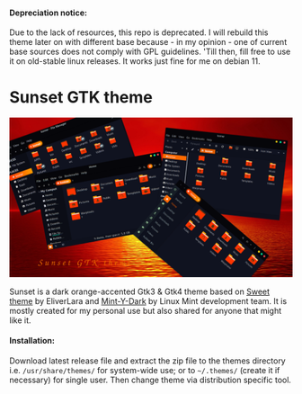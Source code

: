 #### Depreciation notice:

Due to the lack of resources, this repo is deprecated.
I will rebuild this theme later on with different base because - in my opinion - one of current base sources does not comply with GPL guidelines.
'Till then, fill free to use it on old-stable linux releases. It works just fine for me on debian 11.

# Sunset GTK theme

![](art/Sunset-1080.png)

Sunset is a dark orange-accented Gtk3 & Gtk4 theme based on [Sweet theme](https://github.com/EliverLara/Sweet) by EliverLara and [Mint-Y-Dark](https://github.com/linuxmint/mint-themes) by Linux Mint development team. It is mostly created for my personal use but also shared for anyone that might like it.

#### Installation:

Download latest release file and extract the zip file to the themes directory i.e. `/usr/share/themes/` for system-wide use; or to `~/.themes/` (create it if necessary) for single user. Then change theme via distribution specific tool.
